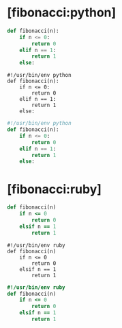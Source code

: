 # [fibonacci:python]

```python
def fibonacci(n):
    if n <= 0:
        return 0
    elif n == 1:
        return 1
    else:
```

```
#!/usr/bin/env python
def fibonacci(n):
    if n <= 0:
        return 0
    elif n == 1:
        return 1
    else:
```

```python
#!/usr/bin/env python
def fibonacci(n):
    if n <= 0:
        return 0
    elif n == 1:
        return 1
    else:
```

# [fibonacci:ruby]

```ruby
def fibonacci(n)
    if n <= 0
        return 0
    elsif n == 1
        return 1
```

```
#!/usr/bin/env ruby
def fibonacci(n)
    if n <= 0
        return 0
    elsif n == 1
        return 1
```

```ruby
#!/usr/bin/env ruby
def fibonacci(n)
    if n <= 0
        return 0
    elsif n == 1
        return 1
```
